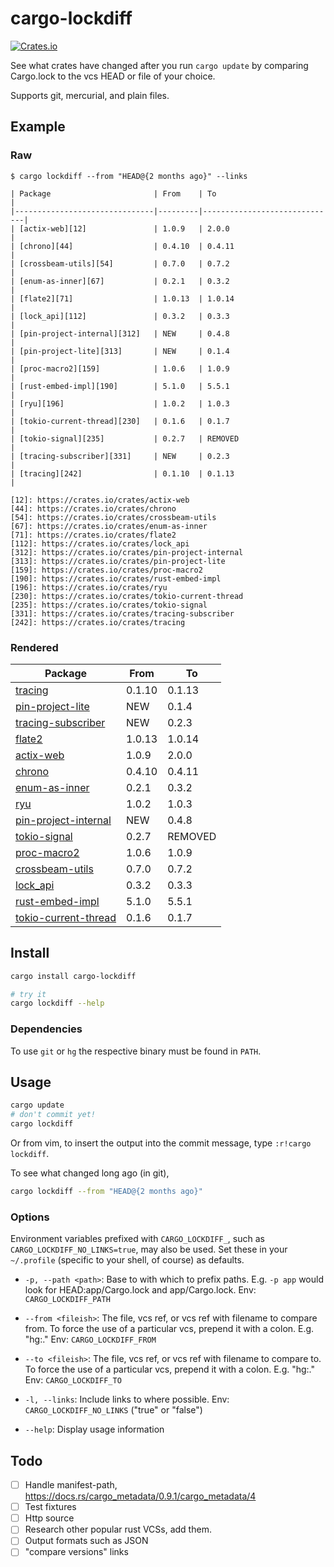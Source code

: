 cargo-lockdiff
==============

[![Crates.io](https://img.shields.io/crates/l/cargo-lockdiff)](https://crates.io/crates/cargo-lockdiff)

See what crates have changed after you run `cargo update` by comparing Cargo.lock to the vcs HEAD or file of your choice.

Supports git, mercurial, and plain files.

Example
-------

### Raw

```
$ cargo lockdiff --from "HEAD@{2 months ago}" --links

| Package                       | From    | To                           |
|-------------------------------|---------|------------------------------|
| [actix-web][12]               | 1.0.9   | 2.0.0                        |
| [chrono][44]                  | 0.4.10  | 0.4.11                       |
| [crossbeam-utils][54]         | 0.7.0   | 0.7.2                        |
| [enum-as-inner][67]           | 0.2.1   | 0.3.2                        |
| [flate2][71]                  | 1.0.13  | 1.0.14                       |
| [lock_api][112]               | 0.3.2   | 0.3.3                        |
| [pin-project-internal][312]   | NEW     | 0.4.8                        |
| [pin-project-lite][313]       | NEW     | 0.1.4                        |
| [proc-macro2][159]            | 1.0.6   | 1.0.9                        |
| [rust-embed-impl][190]        | 5.1.0   | 5.5.1                        |
| [ryu][196]                    | 1.0.2   | 1.0.3                        |
| [tokio-current-thread][230]   | 0.1.6   | 0.1.7                        |
| [tokio-signal][235]           | 0.2.7   | REMOVED                      |
| [tracing-subscriber][331]     | NEW     | 0.2.3                        |
| [tracing][242]                | 0.1.10  | 0.1.13                       |

[12]: https://crates.io/crates/actix-web
[44]: https://crates.io/crates/chrono
[54]: https://crates.io/crates/crossbeam-utils
[67]: https://crates.io/crates/enum-as-inner
[71]: https://crates.io/crates/flate2
[112]: https://crates.io/crates/lock_api
[312]: https://crates.io/crates/pin-project-internal
[313]: https://crates.io/crates/pin-project-lite
[159]: https://crates.io/crates/proc-macro2
[190]: https://crates.io/crates/rust-embed-impl
[196]: https://crates.io/crates/ryu
[230]: https://crates.io/crates/tokio-current-thread
[235]: https://crates.io/crates/tokio-signal
[331]: https://crates.io/crates/tracing-subscriber
[242]: https://crates.io/crates/tracing
```

### Rendered

| Package                       | From    | To                           |
|-------------------------------|---------|------------------------------|
| [tracing][242]                | 0.1.10  | 0.1.13                       |
| [pin-project-lite][313]       | NEW     | 0.1.4                        |
| [tracing-subscriber][331]     | NEW     | 0.2.3                        |
| [flate2][71]                  | 1.0.13  | 1.0.14                       |
| [actix-web][12]               | 1.0.9   | 2.0.0                        |
| [chrono][44]                  | 0.4.10  | 0.4.11                       |
| [enum-as-inner][67]           | 0.2.1   | 0.3.2                        |
| [ryu][196]                    | 1.0.2   | 1.0.3                        |
| [pin-project-internal][312]   | NEW     | 0.4.8                        |
| [tokio-signal][235]           | 0.2.7   | REMOVED                      |
| [proc-macro2][159]            | 1.0.6   | 1.0.9                        |
| [crossbeam-utils][54]         | 0.7.0   | 0.7.2                        |
| [lock_api][112]               | 0.3.2   | 0.3.3                        |
| [rust-embed-impl][190]        | 5.1.0   | 5.5.1                        |
| [tokio-current-thread][230]   | 0.1.6   | 0.1.7                        |

[242]: https://crates.io/crates/tracing
[313]: https://crates.io/crates/pin-project-lite
[331]: https://crates.io/crates/tracing-subscriber
[71]: https://crates.io/crates/flate2
[12]: https://crates.io/crates/actix-web
[44]: https://crates.io/crates/chrono
[67]: https://crates.io/crates/enum-as-inner
[196]: https://crates.io/crates/ryu
[312]: https://crates.io/crates/pin-project-internal
[235]: https://crates.io/crates/tokio-signal
[159]: https://crates.io/crates/proc-macro2
[54]: https://crates.io/crates/crossbeam-utils
[112]: https://crates.io/crates/lock_api
[190]: https://crates.io/crates/rust-embed-impl
[230]: https://crates.io/crates/tokio-current-thread

Install
-------

```bash
cargo install cargo-lockdiff

# try it
cargo lockdiff --help
```

### Dependencies

To use `git` or `hg` the respective binary must be found in `PATH`.


Usage
-----

```bash
cargo update
# don't commit yet!
cargo lockdiff
```

Or from vim, to insert the output into the commit message, type `:r!cargo lockdiff`.

To see what changed long ago (in git),

```bash
cargo lockdiff --from "HEAD@{2 months ago}"
```

### Options

Environment variables prefixed with `CARGO_LOCKDIFF_`, such as `CARGO_LOCKDIFF_NO_LINKS=true`, may also be used. Set these in your `~/.profile` (specific to your shell, of course) as defaults.

- `-p, --path <path>`: Base to with which to prefix paths. E.g. `-p app` would look for HEAD:app/Cargo.lock and app/Cargo.lock. Env: `CARGO_LOCKDIFF_PATH`
- `--from <fileish>`: The file, vcs ref, or vcs ref with filename to compare from.  To force the use of a particular vcs, prepend it with a colon. E.g. "hg:." Env: `CARGO_LOCKDIFF_FROM`

- `--to <fileish>`: The file, vcs ref, or vcs ref with filename to compare to.  To force the use of a particular vcs, prepend it with a colon. E.g. "hg:." Env: `CARGO_LOCKDIFF_TO`

- `-l, --links`: Include links to where possible. Env: `CARGO_LOCKDIFF_NO_LINKS` ("true" or "false")

- `--help`: Display usage information

Todo
----

- [ ] Handle manifest-path, https://docs.rs/cargo_metadata/0.9.1/cargo_metadata/4
- [ ] Test fixtures
- [ ] Http source
- [ ] Research other popular rust VCSs, add them.
- [ ] Output formats such as JSON
- [ ] "compare versions" links
